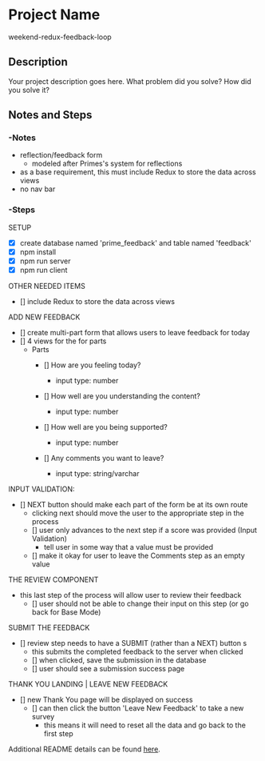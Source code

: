 # Project Name

weekend-redux-feedback-loop

## Description

Your project description goes here. What problem did you solve? How did you solve it?

## Notes and Steps

### -Notes

- reflection/feedback form 
    - modeled after Primes's system for reflections
- as a base requirement, this must include Redux to store the data across views
- no nav bar

### -Steps

SETUP

- [X] create database named 'prime_feedback' and table named 'feedback' 
- [X] npm install
- [X] npm run server
- [X] npm run client

OTHER NEEDED ITEMS

- [] include Redux to store the data across views

ADD NEW FEEDBACK

- [] create multi-part form that allows users to leave feedback for today
- [] 4 views for the for parts
    - Parts
        - [] How are you feeling today?
            - input type: number

        - [] How well are you understanding the content?
            - input type: number

        - [] How well are you being supported?
            - input type: number

        - [] Any comments you want to leave?
            - input type: string/varchar

INPUT VALIDATION:

- [] NEXT button should make each part of the form be at its own route
    - clicking next should move the user to the appropriate step in the process
    - [] user only advances to the next step if a score was provided (Input Validation)
        - tell user in some way that a value must be provided
    - [] make it okay for user to leave the Comments step as an empty value

THE REVIEW COMPONENT

- this last step of the process will allow user to review their feedback
    - [] user should not be able to change their input on this step (or go back for Base Mode)

SUBMIT THE FEEDBACK

- [] review step needs to have a SUBMIT (rather than a NEXT) button s
    - this submits the completed feedback to the server when clicked
    - [] when clicked, save the submission in the database
    - [] user should see a submission success page

THANK YOU LANDING | LEAVE NEW FEEDBACK

- [] new Thank You page will be displayed on success 
    - [] can then click the button 'Leave New Feedback' to take a new survey
        - this means it will need to reset all the data and go back to the first step


Additional README details can be found [here](https://github.com/PrimeAcademy/readme-template/blob/master/README.md).

